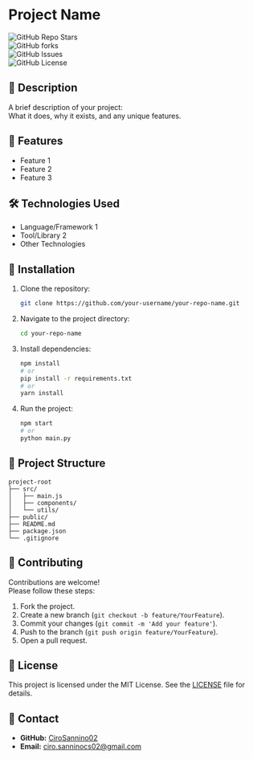 
# Project Name

![GitHub Repo Stars](https://img.shields.io/github/stars/your-username/your-repo-name?style=social)  
![GitHub forks](https://img.shields.io/github/forks/your-username/your-repo-name?style=social)  
![GitHub Issues](https://img.shields.io/github/issues/your-username/your-repo-name)  
![GitHub License](https://img.shields.io/github/license/your-username/your-repo-name)  

## 📖 Description

A brief description of your project:  
What it does, why it exists, and any unique features.

## 🚀 Features

- Feature 1  
- Feature 2  
- Feature 3  

## 🛠️ Technologies Used

- Language/Framework 1  
- Tool/Library 2  
- Other Technologies  

## 🔧 Installation

1. Clone the repository:  
   ```bash
   git clone https://github.com/your-username/your-repo-name.git
   ```
2. Navigate to the project directory:  
   ```bash
   cd your-repo-name
   ```
3. Install dependencies:  
   ```bash
   npm install  
   # or  
   pip install -r requirements.txt  
   # or  
   yarn install
   ```
4. Run the project:  
   ```bash
   npm start  
   # or  
   python main.py  
   ```

## 📂 Project Structure

```plaintext
project-root
├── src/
│   ├── main.js
│   ├── components/
│   └── utils/
├── public/
├── README.md
├── package.json
└── .gitignore
```

## 🌟 Contributing

Contributions are welcome!  
Please follow these steps:  

1. Fork the project.  
2. Create a new branch (`git checkout -b feature/YourFeature`).  
3. Commit your changes (`git commit -m 'Add your feature'`).  
4. Push to the branch (`git push origin feature/YourFeature`).  
5. Open a pull request.

## 📝 License

This project is licensed under the MIT License. See the [LICENSE](LICENSE) file for details.

## 💬 Contact

- **GitHub:** [CiroSannino02](https://github.com/CiroSannino02)  
- **Email:** ciro.sanninocs02@gmail.com  
